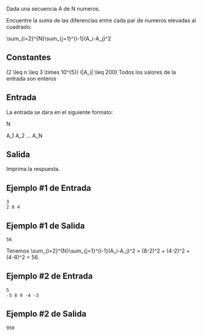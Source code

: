 Dada una secuencia A de N numeros.



Encuentre la suma de las diferencias entre cada par de numeros elevadas al cuadrado:



\sum_{i=2}^{N}\sum_{j=1}^{i-1}(A_i-A_j)^2



## Constantes



(2 \leq n \leq 3 \times 10^{5})
(|A_i| \leq 200)
Todos los valores de la entrada son enteros



## Entrada



La entrada se dara en el siguiente formato:



N

A_1 A_2 ... A_N



## Salida



Imprima la respuesta.



## Ejemplo #1 de Entrada



```
3
2 8 4
```


## Ejemplo #1 de Salida



```
56
```


Tenemos \sum_{i=2}^{N}\sum_{j=1}^{i-1}(A_i-A_j)^2 = (8-2)^2 + (4-2)^2 + (4-8)^2 = 56.



## Ejemplo #2 de Entrada



```
5
-5 8 9 -4 -3
```


## Ejemplo #2 de Salida



```
950
```


